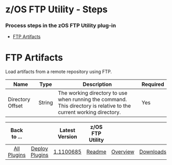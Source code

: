 
# z/OS FTP Utility - Steps

### Process steps in the zOS FTP Utility plug-in

* [FTP Artifacts](#ftp-artifacts)


# FTP Artifacts

Load artifacts from a remote repository using FTP.


| Name             | Type   | Description                                                                                                         | Required |
|------------------|--------|---------------------------------------------------------------------------------------------------------------------|----------|
| Directory Offset | String | The working directory to use when running the command. This directory is relative to the current working directory. | Yes      |





|          Back to ...          |                                |                                                  Latest Version                                                   |  z/OS FTP Utility   |||
|:-----------------------------:|:------------------------------:|:-----------------------------------------------------------------------------------------------------------------:|:-------------------:| :---: | :---: |
| [All Plugins](../../index.md) | [Deploy Plugins](../README.md) | [1.1100685](https://raw.githubusercontent.com/UrbanCode/IBM-UCD-PLUGINS/main/files/zos-ftp/zos-ftp-1.1100685.zip) | [Readme](README.md) |[Overview](overview.md)|[Downloads](downloads.md)|
